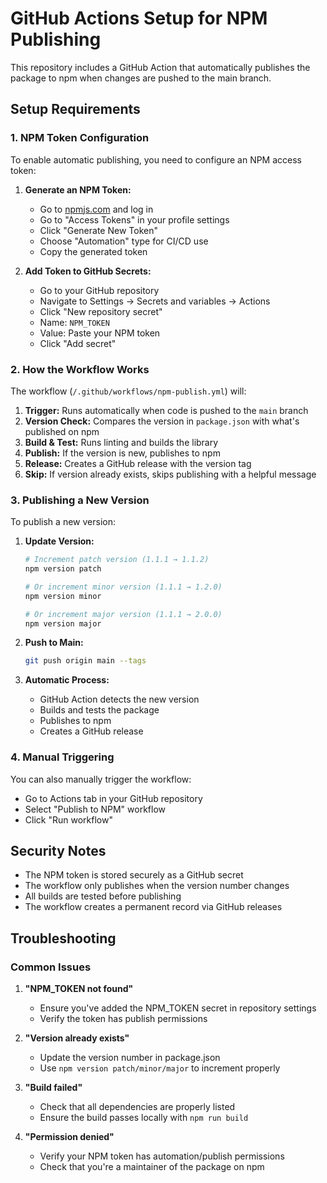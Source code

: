 # GitHub Actions Setup for NPM Publishing

This repository includes a GitHub Action that automatically publishes the package to npm when changes are pushed to the main branch.

## Setup Requirements

### 1. NPM Token Configuration

To enable automatic publishing, you need to configure an NPM access token:

1. **Generate an NPM Token:**
   - Go to [npmjs.com](https://www.npmjs.com/) and log in
   - Go to "Access Tokens" in your profile settings
   - Click "Generate New Token"
   - Choose "Automation" type for CI/CD use
   - Copy the generated token

2. **Add Token to GitHub Secrets:**
   - Go to your GitHub repository
   - Navigate to Settings → Secrets and variables → Actions
   - Click "New repository secret"
   - Name: `NPM_TOKEN`
   - Value: Paste your NPM token
   - Click "Add secret"

### 2. How the Workflow Works

The workflow (`/.github/workflows/npm-publish.yml`) will:

1. **Trigger:** Runs automatically when code is pushed to the `main` branch
2. **Version Check:** Compares the version in `package.json` with what's published on npm
3. **Build & Test:** Runs linting and builds the library
4. **Publish:** If the version is new, publishes to npm
5. **Release:** Creates a GitHub release with the version tag
6. **Skip:** If version already exists, skips publishing with a helpful message

### 3. Publishing a New Version

To publish a new version:

1. **Update Version:**

   ```bash
   # Increment patch version (1.1.1 → 1.1.2)
   npm version patch
   
   # Or increment minor version (1.1.1 → 1.2.0)
   npm version minor
   
   # Or increment major version (1.1.1 → 2.0.0)
   npm version major
   ```

2. **Push to Main:**

   ```bash
   git push origin main --tags
   ```

3. **Automatic Process:**
   - GitHub Action detects the new version
   - Builds and tests the package
   - Publishes to npm
   - Creates a GitHub release

### 4. Manual Triggering

You can also manually trigger the workflow:

- Go to Actions tab in your GitHub repository
- Select "Publish to NPM" workflow
- Click "Run workflow"

## Security Notes

- The NPM token is stored securely as a GitHub secret
- The workflow only publishes when the version number changes
- All builds are tested before publishing
- The workflow creates a permanent record via GitHub releases

## Troubleshooting

### Common Issues

1. **"NPM_TOKEN not found"**
   - Ensure you've added the NPM_TOKEN secret in repository settings
   - Verify the token has publish permissions

2. **"Version already exists"**
   - Update the version number in package.json
   - Use `npm version patch/minor/major` to increment properly

3. **"Build failed"**
   - Check that all dependencies are properly listed
   - Ensure the build passes locally with `npm run build`

4. **"Permission denied"**
   - Verify your NPM token has automation/publish permissions
   - Check that you're a maintainer of the package on npm
